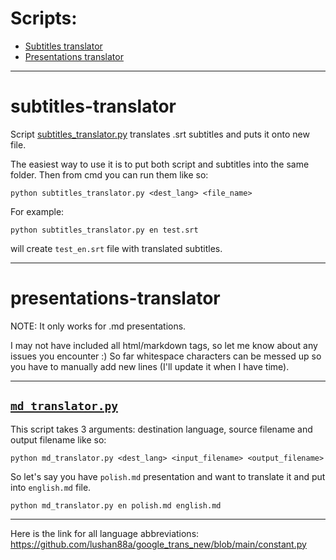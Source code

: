 # Scripts:

* [Subtitles translator](#subtitles-translator)
* [Presentations translator](#presentations-translator)

___

# subtitles-translator

Script [subtitles_translator.py](##subtitles_traslator.py) translates .srt subtitles and puts it onto new file.

The easiest way to use it is to put both script and subtitles into the same folder.
Then from cmd you can run them like so:

`python subtitles_translator.py <dest_lang> <file_name>`

For example:

`python subtitles_translator.py en test.srt`

will create `test_en.srt` file with translated subtitles.

___

# presentations-translator

NOTE: It only works for .md presentations.

I may not have included all html/markdown tags, so let me know about any issues you encounter :)
So far whitespace characters can be messed up so you have to manually add new lines (I'll update it when I have time).

---

## [`md_translator.py`](https://github.com/MrMijagi/work-translators/blob/master/md_translator.py)

This script takes 3 arguments: destination language, source filename and output filename like so:

`python md_translator.py <dest_lang> <input_filename> <output_filename>`

So let's say you have `polish.md` presentation and want to translate it and put into `english.md` file.

`python md_translator.py en polish.md english.md`

___

Here is the link for all language abbreviations: https://github.com/lushan88a/google_trans_new/blob/main/constant.py
